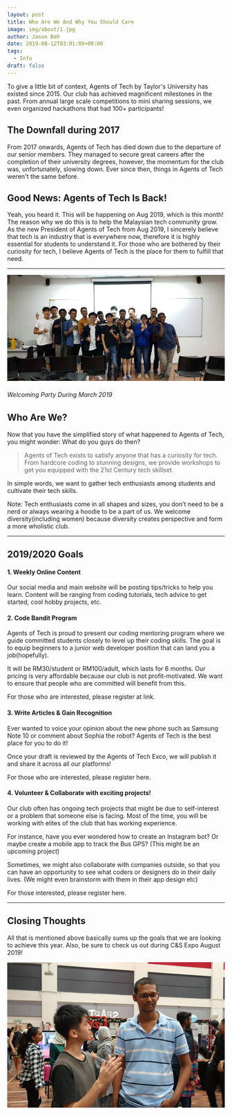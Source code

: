 ```yaml
---
layout: post
title: Who Are We And Why You Should Care
image: img/about/1.jpg
author: Jason Beh
date: 2019-08-12T03:01:09+00:00
tags:
  - Info
draft: false
---
```


To give a little bit of context, Agents of Tech by Taylor's University has existed since 2015. Our club has achieved magnificent milestones in the past. From annual large scale competitions to mini sharing sessions, we even organized hackathons that had 100+ participants!

## The Downfall during 2017

From 2017 onwards, Agents of Tech has died down due to the departure of our senior members. They managed to secure great careers after the completion of their university degrees, however, the momentum for the club was, unfortunately, slowing down. Ever since then, things in Agents of Tech weren't the same before.

## Good News: Agents of Tech Is Back!

Yeah, you heard it. This will be happening on Aug 2019, which is this month! The reason why we do this is to help the Malaysian tech community grow. As the new President of Agents of Tech from Aug 2019, I sincerely believe that tech is an industry that is everywhere now, therefore it is highly essential for students to understand it. For those who are bothered by their curiosity for tech, I believe Agents of Tech is the place for them to fulfill that need.

---

![Welcoming Party During March 2019](img/about/2.jpg)

###### Welcoming Party During March 2019

## Who Are We?

Now that you have the simplified story of what happened to Agents of Tech, you might wonder: What do you guys do then?

> Agents of Tech exists to satisfy anyone that has a curiosity for tech. From hardcore coding to stunning designs, we provide workshops to get you equipped with the 21st Century tech skillset.

In simple words, we want to gather tech enthusiasts among students and cultivate their tech skills.

Note: Tech enthusiasts come in all shapes and sizes, you don't need to be a nerd or always wearing a hoodie to be a part of us. We welcome diversity(including women) because diversity creates perspective and form a more wholistic club.

---

## 2019/2020 Goals

#### 1. Weekly Online Content

Our social media and main website will be posting tips/tricks to help you learn. Content will be ranging from coding tutorials, tech advice to get started, cool hobby projects, etc.

#### 2. Code Bandit Program

Agents of Tech is proud to present our coding mentoring program where we guide committed students closely to level up their coding skills. The goal is to equip beginners to a junior web developer position that can land you a job(hopefully).

It will be RM30/student or RM100/adult, which lasts for 6 months. Our pricing is very affordable because our club is not profit-motivated. We want to ensure that people who are committed will benefit from this.

For those who are interested, please register at link.

#### 3. Write Articles & Gain Recognition

Ever wanted to voice your opinion about the new phone such as Samsung Note 10 or comment about Sophia the robot? Agents of Tech is the best place for you to do it!

Once your draft is reviewed by the Agents of Tech Exco, we will publish it and share it across all our platforms!

For those who are interested, please register here.

#### 4. Volunteer & Collaborate with exciting projects!

Our club often has ongoing tech projects that might be due to self-interest or a problem that someone else is facing. Most of the time, you will be working with elites of the club that has working experience.

For instance, have you ever wondered how to create an Instagram bot? Or maybe create a mobile app to track the Bus GPS? (This might be an upcoming project)

Sometimes, we might also collaborate with companies outside, so that you can have an opportunity to see what coders or designers do in their daily lives. (We might even brainstorm with them in their app design etc)

For those interested, please register here.

---

## Closing Thoughts

All that is mentioned above basically sums up the goals that we are looking to achieve this year. Also, be sure to check us out during C&S Expo August 2019!

![C&S Expo March 2019](img/about/3.jpg)
